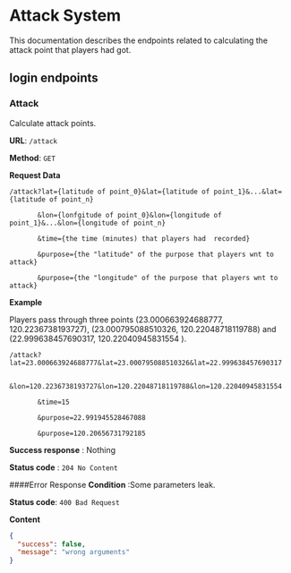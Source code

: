 # Attack System
This documentation describes the endpoints related to calculating the attack point that players had got.

## login endpoints
### Attack
Calculate attack points.

**URL**: `/attack`

**Method**: `GET`

**Request Data**
```
/attack?lat={latitude of point_0}&lat={latitude of point_1}&...&lat={latitude of point_n}
       
       &lon={lonfgitude of point_0}&lon={longitude of point_1}&...&lon={longitude of point_n}
       
       &time={the time (minutes) that players had  recorded}
       
       &purpose={the "latitude" of the purpose that players wnt to attack}
       
       &purpose={the "longitude" of the purpose that players wnt to attack}  
```
**Example**

Players pass through three points 
(23.000663924688777, 120.2236738193727), 
(23.000795088510326, 120.22048718119788) and 
(22.999638457690317, 120.22040945831554 ).
```
/attack?lat=23.000663924688777&lat=23.000795088510326&lat=22.999638457690317
       
       &lon=120.2236738193727&lon=120.22048718119788&lon=120.22040945831554
       
       &time=15
       
       &purpose=22.991945528467088
       
       &purpose=120.20656731792185
```

**Success response** : Nothing

**Status code** : `204 No Content`


####Error Response
**Condition** :Some parameters leak.

**Status code**: `400 Bad Request`

**Content**
```json
{
  "success": false,
  "message": "wrong arguments"
}
```